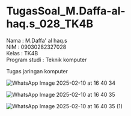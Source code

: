 # TugasSoal_M.Daffa-al-haq.s_028_TK4B

Nama : M.Daffa' al haq.s <br>
NIM : 09030282327028 <br>
Kelas : TK4B <br>
Program studi : Teknik komputer <br>

Tugas jaringan komputer <br>

![WhatsApp Image 2025-02-10 at 16 40 34](https://github.com/user-attachments/assets/59e2dd9f-4ada-400e-a330-0fd12f65837b) <br>

![WhatsApp Image 2025-02-10 at 16 40 35](https://github.com/user-attachments/assets/da810ad9-470e-4e7c-9c2b-f35c219a97cb) <br>

![WhatsApp Image 2025-02-10 at 16 40 35 (1)](https://github.com/user-attachments/assets/8e49428b-1a0b-4829-aa1a-c94373181a10) <br>

